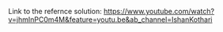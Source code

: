Link to the refernce solution: https://www.youtube.com/watch?v=jhmInPC0m4M&feature=youtu.be&ab_channel=IshanKothari
